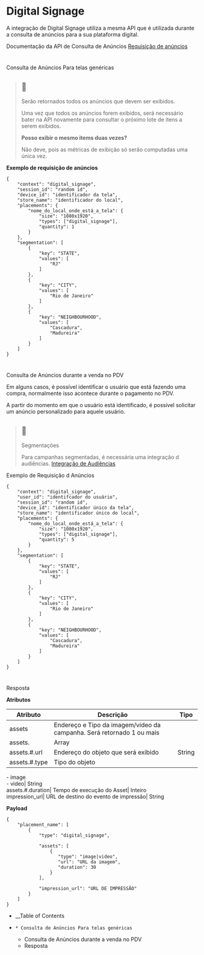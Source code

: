 

# Digital Signage

A integração de Digital Signage utiliza a mesma API que é utilizada durante a
consulta de anúncios para a sua plataforma digital.

Documentação da API de Consulta de Anúncios [Requisição de
anúncios](/reference/requisicao-de-anuncios)

#

Consulta de Anúncios Para telas genéricas

> ## 📘
>
> Serão retornados todos os anúncios que devem ser exibidos.
>
> Uma vez que todos os anúncios forem exibidos, será necessário bater na API
> novamente para consultar o próximo lote de itens a serem exibidos.
>
> **Posso exibir o mesmo items duas vezes?**
>
> Não deve, pois as métricas de exibição só serão computadas uma única vez.

**Exemplo de requisição de anúncios**

    
    
    {
        "context": "digital_signage",
        "session_id": "random id",
        "device_id": "identificador da tela",
        "store_name": "identificador do local",
        "placements": {
            "nome_do_local_onde_está_a_tela": {
                "size": "1080x1920",
                "types": ["digital_signage"],
                "quantity": 1
            }
        },
        "segmentation": [
            {
                "key": "STATE",
                "values": [
                    "RJ"
                ]
            },
            {
                "key": "CITY",
                "values": [
                    "Rio de Janeiro"
                ]
            },
            {
                "key": "NEIGHBOURHOOD",
                "values": [
                    "Cascadura",
                    "Madureira"
                ]
            }
        ]
    }
    

  

#

Consulta de Anúncios durante a venda no PDV

Em alguns casos, é possível identificar o usuário que está fazendo uma compra,
normalmente isso acontece durante o pagamento no PDV.

A partir do momento em que o usuário está identificado, é possível solicitar
um anúncio personalizado para aquele usuário.

> ## 📘
>
> Segmentações
>
> Para campanhas segmentadas, é necessária uma integração d audiências.
> [Integração de Audiências](/reference/integração)

Exemplo de Requisição d Anúncios

    
    
    {
        "context": "digital_signage",
        "user_id": "identifcador do usuário",
        "session_id": "random id",
        "device_id": "identificador único da tela",
        "store_name": "identificador único do local",
        "placements": {
            "nome_do_local_onde_está_a_tela": {
                "size": "1080x1920",
                "types": ["digital_signage"],
                "quantity": 5
            }
        },
        "segmentation": [
            {
                "key": "STATE",
                "values": [
                    "RJ"
                ]
            },
            {
                "key": "CITY",
                "values": [
                    "Rio de Janeiro"
                ]
            },
            {
                "key": "NEIGHBOURHOOD",
                "values": [
                    "Cascadura",
                    "Madureira"
                ]
            }
        ]
    }
    

  

#

Resposta

**Atributos**

Atributo| Descrição| Tipo  
---|---|---  
assets| Endereço e Tipo da imagem/vídeo da campanha. Será retornado 1 ou mais
assets.| Array  
assets.#.url| Endereço do objeto que será exibido| String  
assets.#.type| Tipo do objeto  
  
\- image  
\- video| String  
assets.#.duration| Tempo de execução do Asset| Inteiro  
impression_url| URL de destino do evento de impressão| String  
  
**Payload**

    
    
    {
        "placement_name": [
            {
                "type": "digital_signage",
    
                "assets": [
                    {
                       "type": "image|video",
                       "url": "URL da imagem",
                       "duration": 30
                    }
                ],
    
                "impression_url": "URL DE IMPRESSÃO"
            }
        ]
    }
    

  * __Table of Contents
  *     * Consulta de Anúncios Para telas genéricas
    * Consulta de Anúncios durante a venda no PDV
    * Resposta


